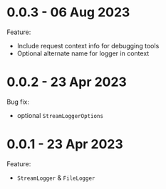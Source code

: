 # 0.0.3 - 06 Aug 2023

Feature:

- Include request context info for debugging tools
- Optional alternate name for logger in context

# 0.0.2 - 23 Apr 2023

Bug fix:

- optional `StreamLoggerOptions`

# 0.0.1 - 23 Apr 2023

Feature:

- `StreamLogger` & `FileLogger`

